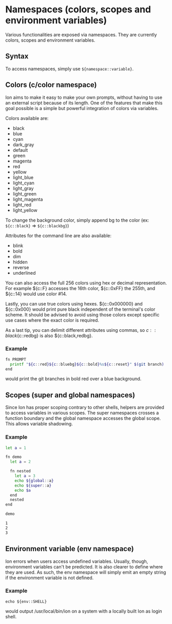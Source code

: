 # Namespaces (colors, scopes and environment variables)
Various functionalities are exposed via namespaces. They are currently colors, scopes and environment variables.

## Syntax
To access namespaces, simply use `${namespace::variable}`.

## Colors (c/color namespace)
Ion aims to make it easy to make your own prompts, without having to use an external script because of its length.
One of the features that make this goal possible is a simple but powerful integration of colors via variables.

Colors available are:
  - black
  - blue
  - cyan
  - dark\_gray
  - default
  - green
  - magenta
  - red
  - yellow
  - light\_blue
  - light\_cyan
  - light\_gray
  - light\_green
  - light\_magenta
  - light\_red
  - light\_yellow

To change the background color, simply append bg to the color (ex: `${c::black}` => `${c::blackbg}`)

Attributes for the command line are also available:
 - blink
 - bold
 - dim
 - hidden
 - reverse
 - underlined

You can also access the full 256 colors using hex or decimal representation. For example ${c::F} accesses the 16th color, ${c::0xFF} the 255th, and ${c::14} would use color #14.

Lastly, you can use true colors using hexes. ${c::0x000000} and ${c::0x000} would print pure black independent of the terminal's color scheme. It should be advised to avoid using those colors except specific use cases where the exact color is required.

As a last tip, you can delimit different attributes using commas, so ${c::black}${c::redbg} is also ${c::black,redbg}.

### Example
```sh
fn PROMPT
  printf "${c::red}${c::bluebg}${c::bold}%s${c::reset}" $(git branch)
end
```
would print the git branches in bold red over a blue background.

## Scopes (super and global namespaces)
Since Ion has proper scoping contrary to other shells, helpers are provided to access variables in various scopes. 
The super namespaces crosses a function boundary and the global namespace accesses the global scope.
This allows variable shadowing.

### Example
```sh
let a = 1

fn demo
  let a = 2

  fn nested
    let a = 3
    echo ${global::a}
    echo ${super::a}
    echo $a
  end
  nested
end

demo
```
```txt
1
2
3
```

## Environment variable (env namespace)
Ion errors when users access undefined variables. Usually, though, environment variables can't be predicted. It is also clearer to define where they are used. As such, the env namespace will simply emit an empty string if the environment variable is not defined.

### Example
```
echo ${env::SHELL}
```
would output /usr/local/bin/ion on a system with a locally built Ion as login shell.
